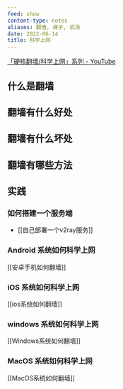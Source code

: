 ```yaml
---
feed: show
content-type: notes
aliases: 翻墙, 梯子, 机场
date: 2022-06-14
title: 科学上网
---
```


[「硬核翻墙/科学上网」系列 - YouTube](https://www.youtube.com/playlist?list=PLqybz7NWybwUgR-S6m78tfd-lV4sBvGFG)

## 什么是翻墙

## 翻墙有什么好处

## 翻墙有什么坏处

## 翻墙有哪些方法

## 实践

### 如何搭建一个服务端

- [[自己部署一个v2ray服务]]

### Android 系统如何科学上网

[[安卓手机如何翻墙]]

### iOS 系统如何科学上网

[[ios系统如何翻墙]]

### windows 系统如何科学上网

[[Windows系统如何翻墙]]

### MacOS 系统如何科学上网

[[MacOS系统如何翻墙]]
